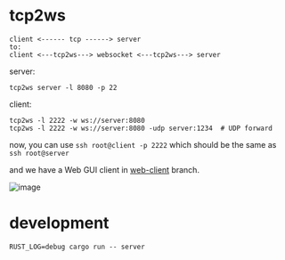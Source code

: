 # tcp2ws
```
client <------ tcp ------> server
to:
client <---tcp2ws---> websocket <---tcp2ws---> server
```

server:
```
tcp2ws server -l 8080 -p 22
```

client:
```
tcp2ws -l 2222 -w ws://server:8080
tcp2ws -l 2222 -w ws://server:8080 -udp server:1234  # UDP forward
```

now, you can use `ssh root@client -p 2222` which should be the same as `ssh root@server`

and we have a Web GUI client in [web-client](https://github.com/develon2015/tcp2ws/tree/web-client) branch.

![image](https://user-images.githubusercontent.com/27133157/233881091-887a7fc9-b21d-43ff-9838-437a4f0c5e46.png)

# development

```
RUST_LOG=debug cargo run -- server
```
